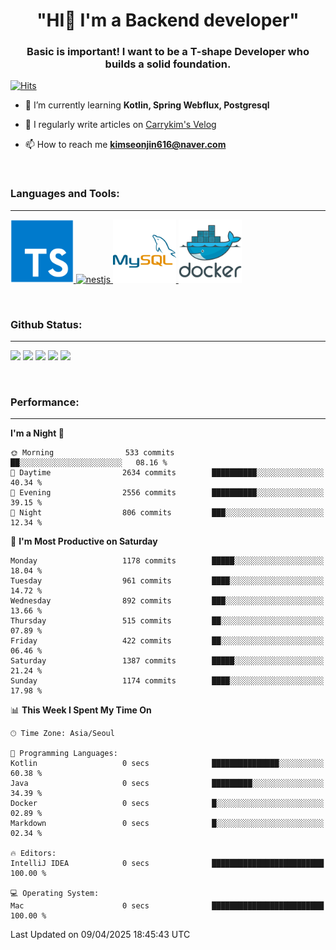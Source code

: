 <h1 align="center">"HI👋 I'm a Backend developer" </h1>
<h3 align="center">Basic is important! I want to be a T-shape Developer who builds a solid foundation.</h3>

[![Hits](https://hits.seeyoufarm.com/api/count/incr/badge.svg?url=https%3A%2F%2Fgithub.com%2Fgimseonjin&count_bg=%2318BFE5&title_bg=%23555555&icon=ko-fi.svg&icon_color=%23E7E7E7&title=hits&edge_flat=false)](https://hits.seeyoufarm.com)

- 🌱 I’m currently learning **Kotlin, Spring Webflux, Postgresql**

- 📝 I regularly write articles on [Carrykim's Velog](https://velog.io/@carrykim)

- 📫 How to reach me **kimseonjin616@naver.com**

<br/>

<h3 align="left">Languages and Tools:</h3>

***

<p align="left"> 
 <a href="https://www.typescriptlang.org/" target="_blank" rel="noreferrer"> <img src="https://raw.githubusercontent.com/devicons/devicon/master/icons/typescript/typescript-original.svg" alt="typescript" width="20%" height="20%"/> </a>
<a href="https://nestjs.com/" target="_blank" rel="noreferrer"> <img src="https://docs.nestjs.com/assets/logo-small.svg" alt="nestjs" width="20%" height="20%"/> </a> 
<a href="https://www.mysql.com/" target="_blank" rel="noreferrer"> <img src="https://raw.githubusercontent.com/devicons/devicon/master/icons/mysql/mysql-original-wordmark.svg" alt="mysql" width="20%" height="20%"/>  </a>
 <a href="https://www.docker.com/" target="_blank" rel="noreferrer"> <img src="https://raw.githubusercontent.com/devicons/devicon/master/icons/docker/docker-original-wordmark.svg" alt="docker" width="20%" height="20%"/> </a>
 </p>
</p>

<br/>

<h3 align="left">Github Status:</h3>

***

![](http://github-profile-summary-cards.vercel.app/api/cards/profile-details?username=gimseonjin&theme=nord_bright)
![](http://github-profile-summary-cards.vercel.app/api/cards/repos-per-language?username=gimseonjin&theme=nord_bright)
![](http://github-profile-summary-cards.vercel.app/api/cards/most-commit-language?username=gimseonjin&theme=nord_bright)
![](http://github-profile-summary-cards.vercel.app/api/cards/stats?username=gimseonjin&theme=nord_bright)
![](http://github-profile-summary-cards.vercel.app/api/cards/productive-time?username=gimseonjin&theme=nord_bright&utcOffset=8)


<br/>

<h3 align="left">Performance:</h3>

***

<!--START_SECTION:waka-->
**I'm a Night 🦉** 

```text
🌞 Morning                533 commits         ██░░░░░░░░░░░░░░░░░░░░░░░   08.16 % 
🌆 Daytime                2634 commits        ██████████░░░░░░░░░░░░░░░   40.34 % 
🌃 Evening                2556 commits        ██████████░░░░░░░░░░░░░░░   39.15 % 
🌙 Night                  806 commits         ███░░░░░░░░░░░░░░░░░░░░░░   12.34 % 
```
📅 **I'm Most Productive on Saturday** 

```text
Monday                   1178 commits        █████░░░░░░░░░░░░░░░░░░░░   18.04 % 
Tuesday                  961 commits         ████░░░░░░░░░░░░░░░░░░░░░   14.72 % 
Wednesday                892 commits         ███░░░░░░░░░░░░░░░░░░░░░░   13.66 % 
Thursday                 515 commits         ██░░░░░░░░░░░░░░░░░░░░░░░   07.89 % 
Friday                   422 commits         ██░░░░░░░░░░░░░░░░░░░░░░░   06.46 % 
Saturday                 1387 commits        █████░░░░░░░░░░░░░░░░░░░░   21.24 % 
Sunday                   1174 commits        ████░░░░░░░░░░░░░░░░░░░░░   17.98 % 
```


📊 **This Week I Spent My Time On** 

```text
🕑︎ Time Zone: Asia/Seoul

💬 Programming Languages: 
Kotlin                   0 secs              ███████████████░░░░░░░░░░   60.38 % 
Java                     0 secs              █████████░░░░░░░░░░░░░░░░   34.39 % 
Docker                   0 secs              █░░░░░░░░░░░░░░░░░░░░░░░░   02.89 % 
Markdown                 0 secs              █░░░░░░░░░░░░░░░░░░░░░░░░   02.34 % 

🔥 Editors: 
IntelliJ IDEA            0 secs              █████████████████████████   100.00 % 

💻 Operating System: 
Mac                      0 secs              █████████████████████████   100.00 % 
```


 Last Updated on 09/04/2025 18:45:43 UTC
<!--END_SECTION:waka-->

<div align="center">
  
